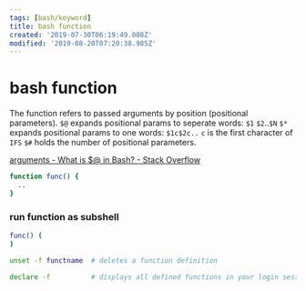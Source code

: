 ```yaml
---
tags: [bash/keyword]
title: bash function
created: '2019-07-30T06:19:49.008Z'
modified: '2019-08-20T07:20:38.985Z'
---
```


# bash function

The function refers to passed arguments by position (positional parameters).
`$@` expands positional params to seperate words: `$1` `$2`..`$N`
`$*`  expands positional params to one words: `$1c$2c..` `c` is the first character of `IFS`
`$#` holds the number of positional parameters.

[arguments - What is $@ in Bash? - Stack Overflow](https://stackoverflow.com/a/3898681/2087704)

```sh
function func() {
  ..
}
```

### run function as subshell
```sh
func() (
)
```

```sh
unset -f functname  # deletes a function definition

declare -f          # displays all defined functions in your login session
```
